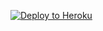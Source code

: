 ﻿
<p><a href="https://dashboard.heroku.com/new?template=https://github.com/zsdegit/troxin1"> <img src="https://www.herokucdn.com/deploy/button.svg" alt="Deploy to Heroku" /></a></p>
